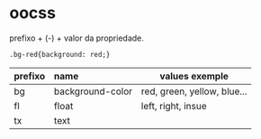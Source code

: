 # oocss

prefixo + (-) + valor da propriedade.

 ``.bg-red{background: red;}``

| prefixo | name             | values exemple              |
| ------- | :--------------- | --------------------------- |
| bg      | background-color | red, green, yellow, blue... |
| fl      | float            | left, right, insue          |
| tx      | text             |                             |

